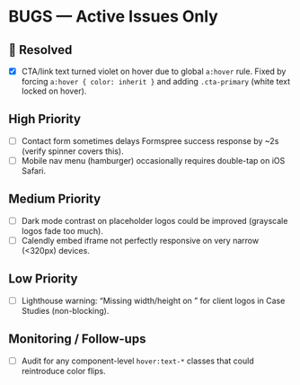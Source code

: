 # BUGS — Active Issues Only

## 🔧 Resolved

- [x] CTA/link text turned violet on hover due to global `a:hover` rule. Fixed by forcing `a:hover { color: inherit }` and adding `.cta-primary` (white text locked on hover).

## High Priority

- [ ] Contact form sometimes delays Formspree success response by ~2s (verify spinner covers this).
- [ ] Mobile nav menu (hamburger) occasionally requires double-tap on iOS Safari.

## Medium Priority

- [ ] Dark mode contrast on placeholder logos could be improved (grayscale logos fade too much).
- [ ] Calendly embed iframe not perfectly responsive on very narrow (<320px) devices.

## Low Priority

- [ ] Lighthouse warning: “Missing width/height on <img>” for client logos in Case Studies (non-blocking).

## Monitoring / Follow-ups

- [ ] Audit for any component-level `hover:text-*` classes that could reintroduce color flips.
